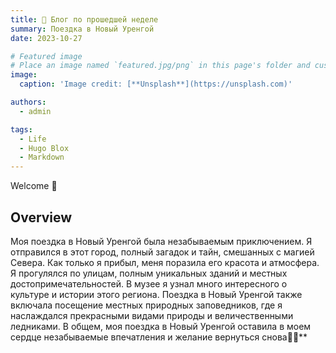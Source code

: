 ```yaml
---
title: 🎉 Блог по прошедшей неделе
summary: Поездка в Новый Уренгой
date: 2023-10-27

# Featured image
# Place an image named `featured.jpg/png` in this page's folder and customize its options here.
image:
  caption: 'Image credit: [**Unsplash**](https://unsplash.com)'

authors:
  - admin

tags:
  - Life
  - Hugo Blox
  - Markdown
---
```


Welcome 👋

## Overview

Моя поездка в Новый Уренгой была незабываемым приключением. Я отправился в этот город, полный загадок и тайн, смешанных с магией Севера. Как только я прибыл, меня поразила его красота и атмосфера. Я прогулялся по улицам, полным уникальных зданий и местных достопримечательностей. В музее я узнал много интересного о культуре и истории этого региона. Поездка в Новый Уренгой также включала посещение местных природных заповедников, где я наслаждался прекрасными видами природы и величественными ледниками. В общем, моя поездка в Новый Уренгой оставила в моем сердце незабываемые впечатления и желание вернуться снова🦄✨**



